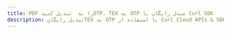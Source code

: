 ---title: PDF را به  تبدیل کنیدOTP، TEX به OTP مبدل رایگان یا Curl SDKdescription: تبدیل رایگانTEX به OTP با استفاده از Curl Cloud APIs & SDK همچنین اسناد PDF را در Cloud ایجاد، ویرایش و رندر کنید.---